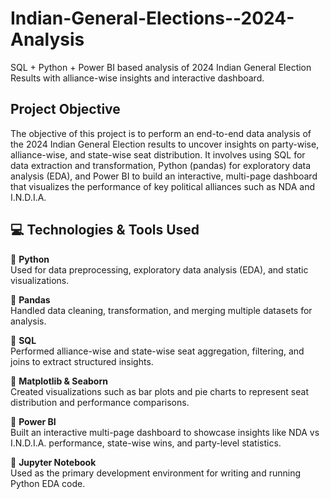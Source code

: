 # Indian-General-Elections--2024-Analysis
SQL + Python + Power BI based analysis of 2024 Indian General Election Results with alliance-wise insights and interactive dashboard.
## Project Objective
The objective of this project is to perform an end-to-end data analysis of the 2024 Indian General Election results to uncover insights on party-wise, alliance-wise, and state-wise seat distribution.
It involves using SQL for data extraction and transformation, Python (pandas) for exploratory data analysis (EDA), and Power BI to build an interactive, multi-page dashboard that visualizes the performance of key political alliances such as NDA and I.N.D.I.A.
## 💻 Technologies & Tools Used

🔹 **Python**  
Used for data preprocessing, exploratory data analysis (EDA), and static visualizations.

🔹 **Pandas**  
Handled data cleaning, transformation, and merging multiple datasets for analysis.

🔹 **SQL**  
Performed alliance-wise and state-wise seat aggregation, filtering, and joins to extract structured insights.

🔹 **Matplotlib & Seaborn**  
Created visualizations such as bar plots and pie charts to represent seat distribution and performance comparisons.

🔹 **Power BI**  
Built an interactive multi-page dashboard to showcase insights like NDA vs I.N.D.I.A. performance, state-wise wins, and party-level statistics.

🔹 **Jupyter Notebook**  
Used as the primary development environment for writing and running Python EDA code.


